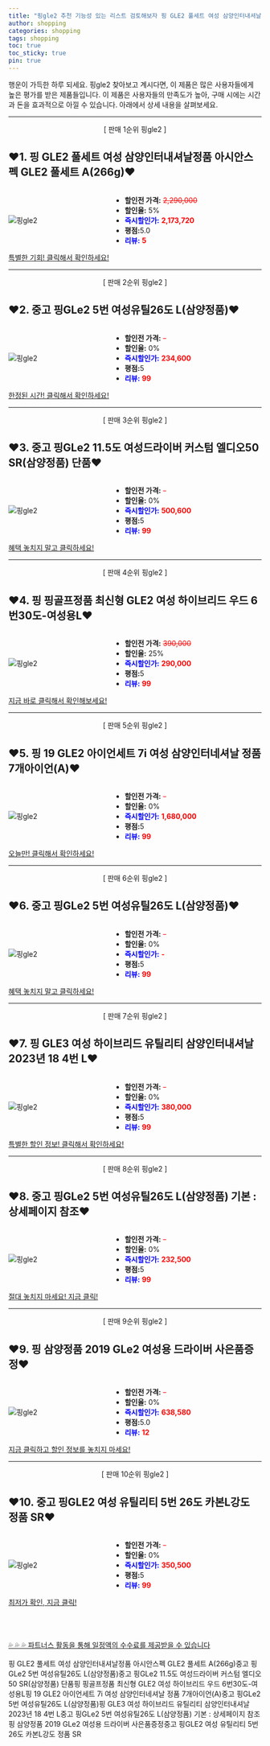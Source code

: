 ```yaml
---
title: "핑gle2 추천 기능성 있는 리스트 검토해보자 핑 GLE2 풀세트 여성 삼양인터내셔날정품"
author: shopping
categories: shopping
tags: shopping
toc: true
toc_sticky: true
pin: true
---
```

행운이 가득한 하루 되세요. 핑gle2 찾아보고 계시다면, 이 제품은 많은 사용자들에게 높은 평가를 받은 제품들입니다. 이 제품은 사용자들의 만족도가 높아, 구매 시에는 시간과 돈을 효과적으로 아낄 수 있습니다. 아래에서 상세 내용을 살펴보세요.

---
<p class="toplist" style="margin: 0 auto; display: block; width: fit-content;">[ 판매 1순위 핑gle2 ]</p>

<h2><strong>❤️1. 핑 GLE2 풀세트 여성 삼양인터내셔날정품 아시안스펙 GLE2 풀세트 A(266g)❤️</strong></h2>

<div style="display: flex; align-items: center;">
    <div style="flex: 0.4;">
        <img src="https://thumbnail7.coupangcdn.com/thumbnails/remote/230x230ex/image/vendor_inventory/e938/89df1b739aa022b0c4b458d46266a9a6f59097852bc6d1cf0e8e052eed90.jpg" alt="핑gle2" style="max-width: 100%;">
    </div>
    <div style="flex: 0.6; margin-left: 10px;">
        <ul>
            <li><strong>할인전 가격:</strong> <del style="color: red;">2,290,000</del></li>
            <li><strong>할인율:</strong> 5%</li>
            <li><span style='color:blue'><strong>즉시할인가:</strong></span> <span style='color:red'><strong>2,173,720</strong></span></li>
            <li><strong>평점:</strong>5.0</li>
            <li><span style='color:blue'><strong>리뷰:</strong></span> <span style='color:red'><strong>5</strong></span></li>
        </ul>
    </div>
</div>
<div class="center">
    <a href="https://selin100587001.github.io?lptag=AF9450613&subid=githubio&pageKey=6685325928&traceid=V0-153&itemId=15430941093&vendorItemId=84621089107" class="myButton">
        특별한 기회! 클릭해서 확인하세요!
    </a>
</div>


---
<p class="toplist" style="margin: 0 auto; display: block; width: fit-content;">[ 판매 2순위 핑gle2 ]</p>

<h2><strong>❤️2. 중고 핑GLe2 5번 여성유틸26도 L(삼양정품)❤️</strong></h2>

<div style="display: flex; align-items: center;">
    <div style="flex: 0.4;">
        <img src="https://thumbnail6.coupangcdn.com/thumbnails/remote/230x230ex/image/vendor_inventory/3ad6/aa54bc3cad62a068a0e495b142f62946a08d68d5f66597d8944f89501795.jpg" alt="핑gle2" style="max-width: 100%;">
    </div>
    <div style="flex: 0.6; margin-left: 10px;">
        <ul>
            <li><strong>할인전 가격:</strong> <del style="color: red;">-</del></li>
            <li><strong>할인율:</strong> 0%</li>
            <li><span style='color:blue'><strong>즉시할인가:</strong></span> <span style='color:red'><strong>234,600</strong></span></li>
            <li><strong>평점:</strong>5</li>
            <li><span style='color:blue'><strong>리뷰:</strong></span> <span style='color:red'><strong>99</strong></span></li>
        </ul>
    </div>
</div>
<div class="center">
    <a href="https://selin100587001.github.io?lptag=AF9450613&subid=githubio&pageKey=8212354685&traceid=V0-153&itemId=23575683104&vendorItemId=90601598821" class="myButton">
        한정된 시간! 클릭해서 확인하세요!
    </a>
</div>


---
<p class="toplist" style="margin: 0 auto; display: block; width: fit-content;">[ 판매 3순위 핑gle2 ]</p>

<h2><strong>❤️3. 중고 핑GLe2 11.5도 여성드라이버 커스텀 엘디오50 SR(삼양정품) 단품❤️</strong></h2>

<div style="display: flex; align-items: center;">
    <div style="flex: 0.4;">
        <img src="https://thumbnail8.coupangcdn.com/thumbnails/remote/230x230ex/image/vendor_inventory/338f/53a351b331da5a890206b9839f4177abc33248684a1d9bb173db0d79d275.jpg" alt="핑gle2" style="max-width: 100%;">
    </div>
    <div style="flex: 0.6; margin-left: 10px;">
        <ul>
            <li><strong>할인전 가격:</strong> <del style="color: red;">-</del></li>
            <li><strong>할인율:</strong> 0%</li>
            <li><span style='color:blue'><strong>즉시할인가:</strong></span> <span style='color:red'><strong>500,600</strong></span></li>
            <li><strong>평점:</strong>5</li>
            <li><span style='color:blue'><strong>리뷰:</strong></span> <span style='color:red'><strong>99</strong></span></li>
        </ul>
    </div>
</div>
<div class="center">
    <a href="https://selin100587001.github.io?lptag=AF9450613&subid=githubio&pageKey=7583030373&traceid=V0-153&itemId=20021858958&vendorItemId=90321159330" class="myButton">
        혜택 놓치지 말고 클릭하세요!
    </a>
</div>


---
<p class="toplist" style="margin: 0 auto; display: block; width: fit-content;">[ 판매 4순위 핑gle2 ]</p>

<h2><strong>❤️4. 핑 핑골프정품 최신형 GLE2 여성 하이브리드 우드 6번30도-여성용L❤️</strong></h2>

<div style="display: flex; align-items: center;">
    <div style="flex: 0.4;">
        <img src="https://thumbnail7.coupangcdn.com/thumbnails/remote/230x230ex/image/vendor_inventory/4b27/28ed96259d12bd75df7cf77c12adf1fbef3829e7a5d2f9c3994a3c8352d7.jpg" alt="핑gle2" style="max-width: 100%;">
    </div>
    <div style="flex: 0.6; margin-left: 10px;">
        <ul>
            <li><strong>할인전 가격:</strong> <del style="color: red;">390,000</del></li>
            <li><strong>할인율:</strong> 25%</li>
            <li><span style='color:blue'><strong>즉시할인가:</strong></span> <span style='color:red'><strong>290,000</strong></span></li>
            <li><strong>평점:</strong>5</li>
            <li><span style='color:blue'><strong>리뷰:</strong></span> <span style='color:red'><strong>99</strong></span></li>
        </ul>
    </div>
</div>
<div class="center">
    <a href="https://selin100587001.github.io?lptag=AF9450613&subid=githubio&pageKey=293427947&traceid=V0-153&itemId=926431710&vendorItemId=5340142053" class="myButton">
        지금 바로 클릭해서 확인해보세요!
    </a>
</div>


---
<p class="toplist" style="margin: 0 auto; display: block; width: fit-content;">[ 판매 5순위 핑gle2 ]</p>

<h2><strong>❤️5. 핑 19 GLE2 아이언세트 7i 여성 삼양인터네셔날 정품 7개아이언(A)❤️</strong></h2>

<div style="display: flex; align-items: center;">
    <div style="flex: 0.4;">
        <img src="https://thumbnail9.coupangcdn.com/thumbnails/remote/230x230ex/image/vendor_inventory/aa88/b2bba2bbd4a8fb35a6b2f1ac8aaf8dc74f2ba3dfbda0620ee6e6d60905f0.jpg" alt="핑gle2" style="max-width: 100%;">
    </div>
    <div style="flex: 0.6; margin-left: 10px;">
        <ul>
            <li><strong>할인전 가격:</strong> <del style="color: red;">-</del></li>
            <li><strong>할인율:</strong> 0%</li>
            <li><span style='color:blue'><strong>즉시할인가:</strong></span> <span style='color:red'><strong>1,680,000</strong></span></li>
            <li><strong>평점:</strong>5</li>
            <li><span style='color:blue'><strong>리뷰:</strong></span> <span style='color:red'><strong>99</strong></span></li>
        </ul>
    </div>
</div>
<div class="center">
    <a href="https://selin100587001.github.io?lptag=AF9450613&subid=githubio&pageKey=294206245&traceid=V0-153&itemId=928425976&vendorItemId=5340057039" class="myButton">
        오늘만! 클릭해서 확인하세요!
    </a>
</div>


---
<p class="toplist" style="margin: 0 auto; display: block; width: fit-content;">[ 판매 6순위 핑gle2 ]</p>

<h2><strong>❤️6. 중고 핑GLe2 5번 여성유틸26도 L(삼양정품)❤️</strong></h2>

<div style="display: flex; align-items: center;">
    <div style="flex: 0.4;">
        <img src="https://thumbnail10.coupangcdn.com/thumbnails/remote/230x230ex/image/vendor_inventory/b50e/7678efa59dbdc9a8fd993e8f53b053dcfc9c113b4bf46c97fc34ea8ce316.jpg" alt="핑gle2" style="max-width: 100%;">
    </div>
    <div style="flex: 0.6; margin-left: 10px;">
        <ul>
            <li><strong>할인전 가격:</strong> <del style="color: red;">-</del></li>
            <li><strong>할인율:</strong> 0%</li>
            <li><span style='color:blue'><strong>즉시할인가:</strong></span> <span style='color:red'><strong>-</strong></span></li>
            <li><strong>평점:</strong>5</li>
            <li><span style='color:blue'><strong>리뷰:</strong></span> <span style='color:red'><strong>99</strong></span></li>
        </ul>
    </div>
</div>
<div class="center">
    <a href="https://selin100587001.github.io?lptag=AF9450613&subid=githubio&pageKey=8211759136&traceid=V0-153&itemId=23572954855&vendorItemId=90598890628" class="myButton">
        혜택 놓치지 말고 클릭하세요!
    </a>
</div>


---
<p class="toplist" style="margin: 0 auto; display: block; width: fit-content;">[ 판매 7순위 핑gle2 ]</p>

<h2><strong>❤️7. 핑 GLE3 여성 하이브리드 유틸리티 삼양인터내셔날 2023년 18 4번 L❤️</strong></h2>

<div style="display: flex; align-items: center;">
    <div style="flex: 0.4;">
        <img src="https://thumbnail7.coupangcdn.com/thumbnails/remote/230x230ex/image/vendor_inventory/3d1f/d2339f32734fd78c3f7dbac9729f78a6b1592faa05d62a50ce31bb981951.jpg" alt="핑gle2" style="max-width: 100%;">
    </div>
    <div style="flex: 0.6; margin-left: 10px;">
        <ul>
            <li><strong>할인전 가격:</strong> <del style="color: red;">-</del></li>
            <li><strong>할인율:</strong> 0%</li>
            <li><span style='color:blue'><strong>즉시할인가:</strong></span> <span style='color:red'><strong>380,000</strong></span></li>
            <li><strong>평점:</strong>5</li>
            <li><span style='color:blue'><strong>리뷰:</strong></span> <span style='color:red'><strong>99</strong></span></li>
        </ul>
    </div>
</div>
<div class="center">
    <a href="https://selin100587001.github.io?lptag=AF9450613&subid=githubio&pageKey=7493294517&traceid=V0-153&itemId=19598166196&vendorItemId=86705372851" class="myButton">
        특별한 할인 정보! 클릭해서 확인하세요!
    </a>
</div>


---
<p class="toplist" style="margin: 0 auto; display: block; width: fit-content;">[ 판매 8순위 핑gle2 ]</p>

<h2><strong>❤️8. 중고 핑GLe2 5번 여성유틸26도 L(삼양정품) 기본 : 상세페이지 참조❤️</strong></h2>

<div style="display: flex; align-items: center;">
    <div style="flex: 0.4;">
        <img src="https://thumbnail7.coupangcdn.com/thumbnails/remote/230x230ex/image/vendor_inventory/1756/baafcc867d1a5d7cf0957885e318d2306afb7a90e3a00be6d931e23a490d.jpg" alt="핑gle2" style="max-width: 100%;">
    </div>
    <div style="flex: 0.6; margin-left: 10px;">
        <ul>
            <li><strong>할인전 가격:</strong> <del style="color: red;">-</del></li>
            <li><strong>할인율:</strong> 0%</li>
            <li><span style='color:blue'><strong>즉시할인가:</strong></span> <span style='color:red'><strong>232,500</strong></span></li>
            <li><strong>평점:</strong>5</li>
            <li><span style='color:blue'><strong>리뷰:</strong></span> <span style='color:red'><strong>99</strong></span></li>
        </ul>
    </div>
</div>
<div class="center">
    <a href="https://selin100587001.github.io?lptag=AF9450613&subid=githubio&pageKey=8211660391&traceid=V0-153&itemId=23572628292&vendorItemId=90598877020" class="myButton">
        절대 놓치지 마세요! 지금 클릭!
    </a>
</div>


---
<p class="toplist" style="margin: 0 auto; display: block; width: fit-content;">[ 판매 9순위 핑gle2 ]</p>

<h2><strong>❤️9. 핑 삼양정품 2019 GLe2 여성용 드라이버 사은품증정❤️</strong></h2>

<div style="display: flex; align-items: center;">
    <div style="flex: 0.4;">
        <img src="https://thumbnail6.coupangcdn.com/thumbnails/remote/230x230ex/image/vendor_inventory/edb3/73637cb87b1f57680897eca2248af70404d6a5e8ec8d231fa0032a78e76e.jpg" alt="핑gle2" style="max-width: 100%;">
    </div>
    <div style="flex: 0.6; margin-left: 10px;">
        <ul>
            <li><strong>할인전 가격:</strong> <del style="color: red;">-</del></li>
            <li><strong>할인율:</strong> 0%</li>
            <li><span style='color:blue'><strong>즉시할인가:</strong></span> <span style='color:red'><strong>638,580</strong></span></li>
            <li><strong>평점:</strong>5.0</li>
            <li><span style='color:blue'><strong>리뷰:</strong></span> <span style='color:red'><strong>12</strong></span></li>
        </ul>
    </div>
</div>
<div class="center">
    <a href="https://selin100587001.github.io?lptag=AF9450613&subid=githubio&pageKey=4766137694&traceid=V0-153&itemId=6075056906&vendorItemId=5352935186" class="myButton">
        지금 클릭하고 할인 정보를 놓치지 마세요!
    </a>
</div>


---
<p class="toplist" style="margin: 0 auto; display: block; width: fit-content;">[ 판매 10순위 핑gle2 ]</p>

<h2><strong>❤️10. 중고 핑GLE2 여성 유틸리티 5번 26도 카본L강도 정품 SR❤️</strong></h2>

<div style="display: flex; align-items: center;">
    <div style="flex: 0.4;">
        <img src="https://thumbnail6.coupangcdn.com/thumbnails/remote/230x230ex/image/vendor_inventory/d7be/0fea531327f6a9d8434df04b05b030fbe74f5cfd2ae5b91a684fd2304cf4.jpg" alt="핑gle2" style="max-width: 100%;">
    </div>
    <div style="flex: 0.6; margin-left: 10px;">
        <ul>
            <li><strong>할인전 가격:</strong> <del style="color: red;">-</del></li>
            <li><strong>할인율:</strong> 0%</li>
            <li><span style='color:blue'><strong>즉시할인가:</strong></span> <span style='color:red'><strong>350,500</strong></span></li>
            <li><strong>평점:</strong>5</li>
            <li><span style='color:blue'><strong>리뷰:</strong></span> <span style='color:red'><strong>99</strong></span></li>
        </ul>
    </div>
</div>
<div class="center">
    <a href="https://selin100587001.github.io?lptag=AF9450613&subid=githubio&pageKey=7657818290&traceid=V0-153&itemId=20393200853&vendorItemId=90321292864" class="myButton">
        최저가 확인, 지금 클릭!
    </a>
</div>

<br><br><br>[💦 💦 💦 파트너스 활동을 통해 일정액의 수수료를 제공받을 수 있습니다](https://link.coupang.com/a/bcpT2c)<br><br>핑 GLE2 풀세트 여성 삼양인터내셔날정품 아시안스펙 GLE2 풀세트 A(266g)중고 핑GLe2 5번 여성유틸26도 L(삼양정품)중고 핑GLe2 11.5도 여성드라이버 커스텀 엘디오50 SR(삼양정품) 단품핑 핑골프정품 최신형 GLE2 여성 하이브리드 우드 6번30도-여성용L핑 19 GLE2 아이언세트 7i 여성 삼양인터네셔날 정품 7개아이언(A)중고 핑GLe2 5번 여성유틸26도 L(삼양정품)핑 GLE3 여성 하이브리드 유틸리티 삼양인터내셔날 2023년 18 4번 L중고 핑GLe2 5번 여성유틸26도 L(삼양정품) 기본 : 상세페이지 참조핑 삼양정품 2019 GLe2 여성용 드라이버 사은품증정중고 핑GLE2 여성 유틸리티 5번 26도 카본L강도 정품 SR